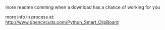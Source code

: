 more readme comming when a download has a chance of working for you

more info in process at:  http://www.opencircuits.com/Python_Smart_ClipBoard
